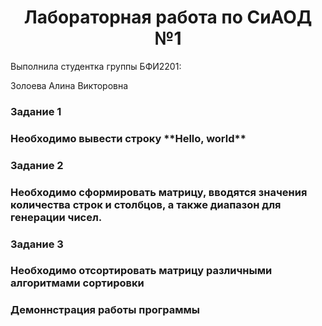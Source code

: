 <h1 style="text-align: center;">Лабораторная работа по СиАОД №1</h1>

Выполнила студентка группы БФИ2201:

Золоева Алина Викторовна

<h3>Задание 1<h3>
Необходимо вывести строку **Hello, world**
  
<h3>Задание 2<h3>
Необходимо сформировать матрицу, вводятся значения количества строк и столбцов, а также диапазон для генерации чисел.
  
<h3>Задание 3<h3>
Необходимо отсортировать матрицу различными алгоритмами сортировки

<h3>Демоннстрация работы программы<h3>
